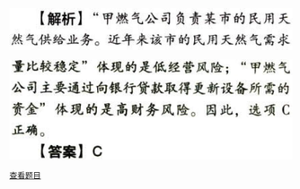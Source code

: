 ![](d036ca7c748e6e4009cbe3aa7d39666e.png)

![](438f2d413546d221884719eed507fffb.png)

[查看题目](../战略选择.本章真题.md#64-题目)

